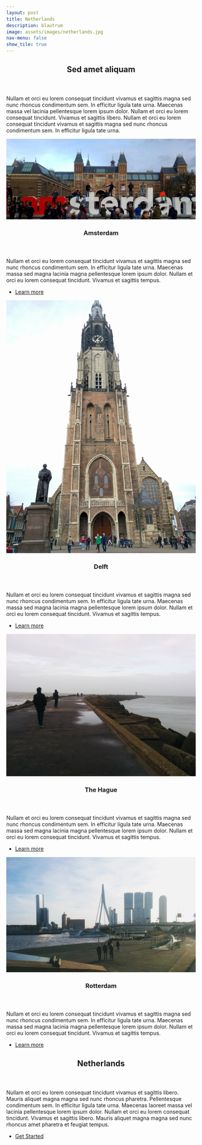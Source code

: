 ```yaml
---
layout: post
title: Netherlands
description: blautrum
image: assets/images/netherlands.jpg
nav-menu: false
show_tile: true
---
```



<!-- Main -->
<div id="main">

<!-- One -->
<section id="one">
	<div class="inner">
		<header class="major">
			<h2>Sed amet aliquam</h2>
		</header>
		<p>Nullam et orci eu lorem consequat tincidunt vivamus et sagittis magna sed nunc rhoncus condimentum sem. In efficitur ligula tate urna. Maecenas massa vel lacinia pellentesque lorem ipsum dolor. Nullam et orci eu lorem consequat tincidunt. Vivamus et sagittis libero. Nullam et orci eu lorem consequat tincidunt vivamus et sagittis magna sed nunc rhoncus condimentum sem. In efficitur ligula tate urna.</p>
	</div>
</section>

<!-- Two -->
<section id="two" class="spotlights">
	<section>
		<a href="netherlands.html" class="image">
			<img src="assets/images/netherlands.jpg" alt="" data-position="center center" />
		</a>
		<div class="content">
			<div class="inner">
				<header class="major">
					<h3>Amsterdam</h3>
				</header>
				<p>Nullam et orci eu lorem consequat tincidunt vivamus et sagittis magna sed nunc rhoncus condimentum sem. In efficitur ligula tate urna. Maecenas massa sed magna lacinia magna pellentesque lorem ipsum dolor. Nullam et orci eu lorem consequat tincidunt. Vivamus et sagittis tempus.</p>
				<ul class="actions">
					<li><a href="netherlands.html" class="button">Learn more</a></li>
				</ul>
			</div>
		</div>
	</section>
	<section>
		<a href="netherlands.html" class="image">
			<img src="assets/images/delft.jpg" alt="" data-position="top center" />
		</a>
		<div class="content">
			<div class="inner">
				<header class="major">
					<h3>Delft</h3>
				</header>
				<p>Nullam et orci eu lorem consequat tincidunt vivamus et sagittis magna sed nunc rhoncus condimentum sem. In efficitur ligula tate urna. Maecenas massa sed magna lacinia magna pellentesque lorem ipsum dolor. Nullam et orci eu lorem consequat tincidunt. Vivamus et sagittis tempus.</p>
				<ul class="actions">
					<li><a href="netherlands.html" class="button">Learn more</a></li>
				</ul>
			</div>
		</div>
	</section>
	<section>
		<a href="netherlands.html" class="image">
			<img src="assets/images/thehague.jpg" alt="" data-position="25% 25%" />
		</a>
		<div class="content">
			<div class="inner">
				<header class="major">
					<h3>The Hague</h3>
				</header>
				<p>Nullam et orci eu lorem consequat tincidunt vivamus et sagittis magna sed nunc rhoncus condimentum sem. In efficitur ligula tate urna. Maecenas massa sed magna lacinia magna pellentesque lorem ipsum dolor. Nullam et orci eu lorem consequat tincidunt. Vivamus et sagittis tempus.</p>
				<ul class="actions">
					<li><a href="netherlands.html" class="button">Learn more</a></li>
				</ul>
			</div>
		</div>
	</section>
  <section>
    <a href="netherlands.html" class="image">
      <img src="assets/images/rotterdam.jpg" alt="" data-position="top center" />
    </a>
    <div class="content">
      <div class="inner">
        <header class="major">
          <h3>Rotterdam</h3>
        </header>
        <p>Nullam et orci eu lorem consequat tincidunt vivamus et sagittis magna sed nunc rhoncus condimentum sem. In efficitur ligula tate urna. Maecenas massa sed magna lacinia magna pellentesque lorem ipsum dolor. Nullam et orci eu lorem consequat tincidunt. Vivamus et sagittis tempus.</p>
        <ul class="actions">
          <li><a href="netherlands.html" class="button">Learn more</a></li>
        </ul>
      </div>
    </div>
  </section>
</section>

<!-- Three -->
<section id="three">
	<div class="inner">
		<header class="major">
			<h2>Netherlands</h2>
		</header>
		<p>Nullam et orci eu lorem consequat tincidunt vivamus et sagittis libero. Mauris aliquet magna magna sed nunc rhoncus pharetra. Pellentesque condimentum sem. In efficitur ligula tate urna. Maecenas laoreet massa vel lacinia pellentesque lorem ipsum dolor. Nullam et orci eu lorem consequat tincidunt. Vivamus et sagittis libero. Mauris aliquet magna magna sed nunc rhoncus amet pharetra et feugiat tempus.</p>
		<ul class="actions">
			<li><a href="netherlands.html" class="button next">Get Started</a></li>
		</ul>
	</div>
</section>

</div>

